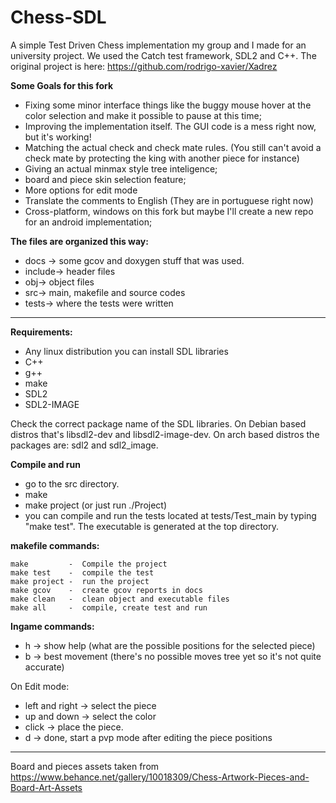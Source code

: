 # Chess-SDL

A simple Test Driven Chess implementation my group and I made for an university project.
We used the Catch test framework, SDL2 and C++.
The original project is here: https://github.com/rodrigo-xavier/Xadrez

**Some Goals for this fork**

* Fixing some minor interface things like the buggy mouse hover at the color selection and make it possible to pause at this time;
* Improving the implementation itself. The GUI code is a mess right now, but it's working!
* Matching the actual check and check mate rules. (You still can't avoid a check mate by protecting the king with another piece for instance)
* Giving an actual minmax style tree inteligence;
* board and piece skin selection feature;
* More options for edit mode
* Translate the comments to English (They are in portuguese right now)
* Cross-platform, windows on this fork but maybe I'll create a new repo for an android implementation;

**The files are organized this way:**

*	docs -> some gcov and doxygen stuff that was used.
*	include-> header files
*	obj-> object files
*	src-> main, makefile and source codes
*   tests-> where the tests were written

-----------

**Requirements:**
	
* Any linux distribution you can install SDL libraries
* C++
* g++
* make
* SDL2
* SDL2-IMAGE
 
Check the correct package name of the SDL libraries. On Debian based distros that's libsdl2-dev and libsdl2-image-dev. On arch based distros the packages are: sdl2 and sdl2_image.

**Compile and run**
	
* go to the src directory.
* make
* make project (or just run ./Project)
* you can compile and run the tests located at tests/Test_main by typing "make test". The executable is generated at the top directory.

**makefile commands:**
	
	make		 -	Compile the project
    make test    -  compile the test
	make project -  run the project
	make gcov	 -	create gcov reports in docs
	make clean	 -	clean object and executable files
	make all	 -	compile, create test and run
	
**Ingame commands:**

* h -> show help (what are the possible positions for the selected piece)
* b -> best movement (there's no possible moves tree yet so it's not quite accurate)

On Edit mode:

* left and right -> select the piece
* up and down -> select the color
* click -> place the piece.
* d -> done, start a pvp mode after editing the piece positions
    
-----------
Board and pieces assets taken from https://www.behance.net/gallery/10018309/Chess-Artwork-Pieces-and-Board-Art-Assets 
